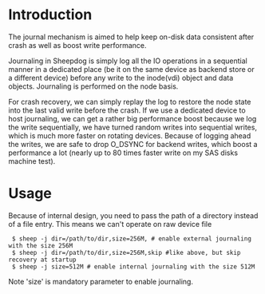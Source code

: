 # Introduction
  The journal mechanism is aimed to help keep on-disk data consistent after crash as well as boost write performance.

   Journaling in Sheepdog is simply log all the IO operations in a sequential manner in a dedicated place (be it on the same device as backend store or a different device) before any write to the inode(vdi) object and data objects. Journaling is performed on the node basis.
   
   For crash recovery, we can simply replay the log to restore the node state into the last valid write before the crash. If we use a dedicated device to host journaling, we can get a rather big performance boost because we log the write sequentially, we have turned random writes into sequential writes, which is much more faster on rotating devices. Because of logging ahead the writes, we are safe to drop O_DSYNC for backend writes, which boost a performance a lot (nearly up to 80 times faster write on my SAS disks machine test).

# Usage
   Because of internal design, you need to pass the path of a
directory instead of a file entry. This means we can't operate on raw
device file

     $ sheep -j dir=/path/to/dir,size=256M, # enable external journaling with the size 256M
     $ sheep -j dir=/path/to/dir,size=256M,skip #like above, but skip recovery at startup
     $ sheep -j size=512M # enable internal journaling with the size 512M

   Note 'size' is mandatory parameter to enable journaling.
